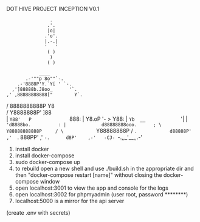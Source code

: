 
DOT HIVE PROJECT INCEPTION V0.1

                    .
                   .'.
                   |o|
                  .'o'.
                  |.-.|
                  '   '
                   ( )
                    )
                   ( )

                ____
           .-'""p 8o""`-.
        .-'8888P'Y.`Y[ ' `-.
      ,']88888b.J8oo_      '`.
    ,' ,88888888888["        Y`.
   /   8888888888P            Y8\
  /    Y8888888P'             ]88\
 |     `Y88'   P              `888:
 |       Y8.oP '- >            Y88:
 |          `Yb  __             `'|
 |            `'d8888bo.          :
 |             d88888888ooo.      ;
  \            Y88888888888P     /
   \            `Y88888888P     /
    `.            d88888P'    ,' 
      `.          888PP'    ,' 
        `-.      d8P'    ,-'   -CJ-
           `-.,,_'__,,.-'



1) install docker
2) install docker-compose
3) sudo docker-compose up
4) to rebuild open a new shell and use ./build.sh in the appropriate dir and then "docker-compose restart [name]"
without closing the docker-compose window
5) open localhost:3001 to view the app and console for the logs
6) open localhost:3002 for phpmyadmin (user root, password ********)
7) localhost:5000 is a mirror for the api server


(create .env with secrets)
